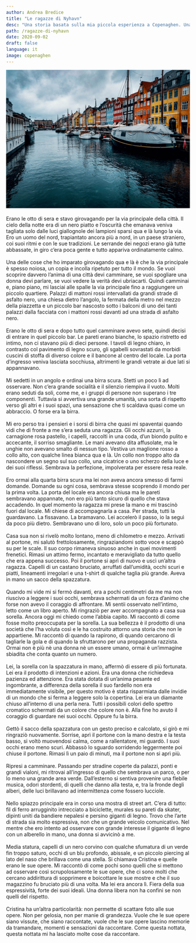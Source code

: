 ```yaml
---
author: Andrea Bredice
title: "Le ragazze di Nyhavn"
desc: "Una storia basata sulla mia piccola esperienza a Copenaghen. Una bellissima città che vi farò conoscere grazie anche a queste tre belissime ragazze, e un pò di birra"
path: /ragazze-di-nyhavn
date: 2020-09-02
draft: false
language: it
image: copenaghen
---
```



<img class="margin" src='../../images/copenaghen.JPG'/>
<br/>
<br/>
Erano le otto di sera e stavo girovagando per la via principale della città. Il cielo della notte era di un nero piatto e l’oscurità che emanava veniva tagliata solo dalle luci giallognole dei lampioni sparsi qua e là lungo la via. Ero un uomo del nord, trapiantato ancora più a nord, in un paese straniero, coi suoi ritmi e con le sue tradizioni. Le serrande dei negozi erano già tutte abbassate, in giro c’era poca gente e tutto appariva ordinatamente calmo.
<br/>
<br/>
Una delle cose che ho imparato girovagando qua e là è che la via principale è spesso noiosa, un copia e incolla ripetuto per tutto il mondo. Se vuoi scoprire davvero l’anima di una città devi camminare, se vuoi spogliare una donna devi parlare, se vuoi vedere la verità devi ubriacarti. Quindi camminai e, piano piano, mi lasciai alle spalle la via principale fino a raggiungere un piccolo quartiere. Palazzi di mattoni rossi intervallati da grandi strade di asfalto nero, una chiesa dietro l’angolo, la fermata della metro nel mezzo della piazzetta e un piccolo bar nascosto sotto i balconi di uno dei tanti palazzi dalla facciata con i mattoni rossi davanti ad una strada di asfalto nero.
<br/>
<br/>
Erano le otto di sera e dopo tutto quel camminare avevo sete, quindi decisi di entrare in quel piccolo bar. Le pareti erano bianche, lo spazio ristretto ed intimo, non ci stavano più di dieci persone. I tavoli di legno chiaro, in contrasto col pavimento di legno scuro, gli sgabelli sovrastati da morbidi cuscini di stoffa di diverso colore e il bancone al centro del locale. La porta d’ingresso veniva lasciata socchiusa, altrimenti le grandi vetrate ai due lati si appannavano.
<br/>
<br/>
Mi sedetti in un angolo e ordinai una birra scura. Stetti un poco lì ad osservare. Non c’era grande socialità e il silenzio riempiva il vuoto. Molti erano seduti da soli, come me, e i gruppi di persone non superano i tre componenti. Tuttavia si avvertiva una grande umanità, una sorta di rispetto verso gli altri e i suoi spazi, una sensazione che ti scaldava quasi come un abbraccio. O forse era la birra.
<br/>
<br/>
Mi ero perso tra i pensieri e i sorsi di birra che quasi mi spaventai quando vidi che di fronte a me s’era seduta una ragazza. Gli occhi azzurri, la carnagione rosa pastello, i capelli, raccolti in una coda, d’un biondo pulito e accecante, il sorriso smagliante. Le mani avevano dita affusolate, ma le unghie non avevano smalto di nessun tipo. Vestiva un maglione rosso a collo alto, con qualche linea bianca qua e là. Un collo non troppo alto da nascondere un segno sul suo collo, una cicatrice o uno scherzo della luce e dei suoi riflessi. Sembrava la perfezione, impolverata per essere resa reale.
<br/>
<br/>
Ero ormai alla quarta birra scura ma lei non aveva ancora smesso di farmi domande. Domande su ogni cosa, sembrava stesse scoprendo il mondo per la prima volta. La porta del locale era ancora chiusa ma le pareti sembravano appannate, non ero più tanto sicuro di quello che stava accadendo. In quel momento la ragazza mi prese la mano e mi trascinò fuori dal locale. Mi chiese di accompagnarla a casa. Per strada, tutti la guardavano. La fissavano. La bramavano. Lei accelerò il passo, io la seguì da poco più dietro. Sembravano uno di loro, solo un poco più fortunato.
<br/>
<br/>
Casa sua non si rivelò molto lontano, meno di chilometro e mezzo. Arrivati al portone, mi salutò frettolosamente, ringraziandomi sotto voce e scappò su per le scale. Il suo corpo rimaneva sinuoso anche in quei movimenti frenetici. Rimasi un attimo fermo, incantato e meravigliato da tutto quello che era appena successo. Poi il portone si aprì di nuovo e uscì un’altra ragazza. Capelli di un castano bruciato, arruffati dall’umidità, occhi scuri e piatti, lineamenti irregolari e una t-shirt di qualche taglia più grande. Aveva in mano un sacco della spazzatura.
<br/>
<br/>
Quando mi vide mi si fermò davanti, era a pochi centimetri da me ma non riuscivo a leggere i suoi occhi, sembrava schermati da un forza d’animo che forse non avevo il coraggio di affrontare. Mi sentii osservato nell’intimo, letto come un libro aperto. Mi ringraziò per aver accompagnato a casa sua sorella. Ancora oggi mi chiedo come l’abbia capito. Mi raccontò di come fosse molto preoccupata per la sorella. La sua bellezza è il prodotto di una società che l’ha voluta così e le ha costruito attorno una storia che non le appartiene. Mi raccontò di quando la rapirono, di quando cercarono di tagliarle la gola e di quando la sfruttarono per una propaganda razzista. Ormai non è più nè una donna nè un essere umano, ormai è un’immagine sbiadita che conta quanto un numero.
<br/>
<br/>
Lei, la sorella con la spazzatura in mano, affermò di essere di più fortunata. Lei era il prodotto di intenzioni e azioni. Era una donna che richiedeva pazienza ed attenzione. Era stata dotata di un’anima pesante ed ingombrante, a differenza della sorella il suo fardello non era immediatamente visibile, per questo motivo è stata risparmiata dalle invidie di un mondo che si ferma a leggere solo la copertina. Lei era un diamante chiuso all’interno di una perla nera. Tutti i possibili colori dello spettro cromatico schermati da un colore che colore non è. Alla fine ho avuto il coraggio di guardare nei suoi occhi. Oppure fu la birra.
<br/>
<br/>
Gettò il sacco della spazzatura con un gesto preciso e calcolato, si girò e mi ringraziò nuovamente. Sorrise, aprì il portone con la mano destra e la testa basso, si voltò muovendosi calma, come a rallentatore, mi guardò. I suoi occhi erano meno scuri. Abbassò lo sguardo sorridendo leggermente poi chiuse il portone. Rimasi lì un paio di minuti, ma il portone non si aprì più.
<br/>
<br/>
Ripresi a camminare. Passando per stradine coperte da palazzi, ponti e grandi vialoni, mi ritrovai all’ingresso di quello che sembrava un parco, o per lo meno una grande area verde. Dall’esterno si sentiva provenire una flebile musica, odori stordenti, di quelli che danno alla testa, e, tra la fronde degli alberi, delle luci brillavano ad intermittenza come fossero lucciole.
<br/>
<br/>
Nello spiazzo principale era in corso una mostra di street art. C’era di tutto: fil di ferro arrugginito intrecciato a biciclette, murales su pareti da skater, dipinti uniti da bandiere nepalesi e persino giganti di legno. Trovo che l’arte di strada sia molto espressiva, non che un grande veicolo comunicativo. Nel mentre che ero intento ad osservare con grande interesse il gigante di legno con un alberello in mano, una donna si avvicinò a me.
<br/>
<br/>
Media statura, capelli di un nero corvino con qualche sfumatura di un verde fin troppo saturo, occhi di un blu profondo, abissale, e un piccolo piercing al lato del naso che brillava come una stella. Si chiamava Cristina e quelle erano le sue opere. Mi raccontò di come pochi sono quelli che si mettono ad osservare così scrupolosamente le sue opere, che ci sono molti che cercano addirittura di sopprimere e boicottare le sue mostre e che il suo magazzino fu bruciato più di una volta. Ma lei era ancora lì. Fiera della sua espressività, forte dei suoi ideali. Una donna libera non ha confini se non quelli del rispetto.
<br/>
<br/>
Cristina ha un’altra particolarità: non permette di scattare foto alle sue opere. Non per gelosia, non per manie di grandezza. Vuole che le sue opere siano vissute, che siano raccontate, vuole che le sue opere lascino memorie da tramandare, momenti e sensazioni da raccontare. Come questa nottata, questa nottata mi ha lasciato molte cose da raccontare.

